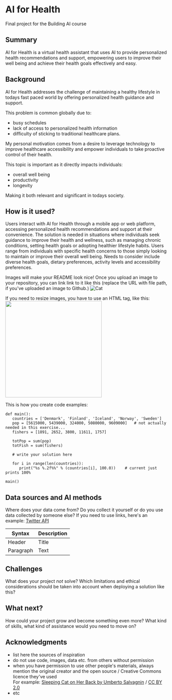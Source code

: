 <!-- This is the markdown template for the final project of the Building AI course, 
created by Reaktor Innovations and University of Helsinki. 
Copy the template, paste it to your GitHub README and edit! -->

# AI for Health

Final project for the Building AI course

## Summary

AI for Health is a virtual health assistant that uses AI to provide personalized health recommendations and support, empowering users to improve their well being and achieve their health goals effectively and easy. 


## Background

AI for Health addresses the challenge of maintaining a healthy lifestyle in todays fast paced world by offering personalized health guidance and support. 

This problem is common globally due to:
* busy schedules 
* lack of access to personalized health information 
* difficulty of sticking to traditional healthcare plans. 

My personal motivation comes from a desire to leverage technology to improve healthcare accessibility and empower individuals to take proactive control of their health. 

This topic is important as it directly impacts individuals:
* overall well being
* productivity
* longevity

Making it both relevant and significant in todays society.


## How is it used?

Users interact with AI for Health through a mobile app or web platform, accessing personalized health recommendations and support at their convenience. The solution is needed in situations where individuals seek guidance to improve their health and wellness, such as managing chronic conditions, setting health goals or adopting healthier lifestyle habits. Users range from individuals with specific health concerns to those simply looking to maintain or improve their overall well being. Needs to consider include diverse health goals, dietary preferences, activity levels and accessibility preferences.

Images will make your README look nice!
Once you upload an image to your repository, you can link link to it like this (replace the URL with file path, if you've uploaded an image to Github.)
![Cat]([https://upload.wikimedia.org/wikipedia/commons/5/5e/Sleeping_cat_on_her_back.jpg](https://media.istockphoto.com/id/1483013789/sv/foto/ai-artificial-intelligence-robot-and-human-hands-are-touching-and-connecting-unity-with-human.jpg?s=1024x1024&w=is&k=20&c=h-_HfagsNRO7PlcdbJFbfBIWjgDO54idGLmFRMY_ves=))

If you need to resize images, you have to use an HTML tag, like this:
<img src="https://upload.wikimedia.org/wikipedia/commons/5/5e/Sleeping_cat_on_her_back.jpg" width="300">

This is how you create code examples:
```
def main():
   countries = ['Denmark', 'Finland', 'Iceland', 'Norway', 'Sweden']
   pop = [5615000, 5439000, 324000, 5080000, 9609000]   # not actually needed in this exercise...
   fishers = [1891, 2652, 3800, 11611, 1757]

   totPop = sum(pop)
   totFish = sum(fishers)

   # write your solution here

   for i in range(len(countries)):
      print("%s %.2f%%" % (countries[i], 100.0))    # current just prints 100%

main()
```


## Data sources and AI methods
Where does your data come from? Do you collect it yourself or do you use data collected by someone else?
If you need to use links, here's an example:
[Twitter API](https://developer.twitter.com/en/docs)

| Syntax      | Description |
| ----------- | ----------- |
| Header      | Title       |
| Paragraph   | Text        |

## Challenges

What does your project _not_ solve? Which limitations and ethical considerations should be taken into account when deploying a solution like this?

## What next?

How could your project grow and become something even more? What kind of skills, what kind of assistance would you  need to move on? 


## Acknowledgments

* list here the sources of inspiration 
* do not use code, images, data etc. from others without permission
* when you have permission to use other people's materials, always mention the original creator and the open source / Creative Commons licence they've used
  <br>For example: [Sleeping Cat on Her Back by Umberto Salvagnin](https://commons.wikimedia.org/wiki/File:Sleeping_cat_on_her_back.jpg#filelinks) / [CC BY 2.0](https://creativecommons.org/licenses/by/2.0)
* etc
